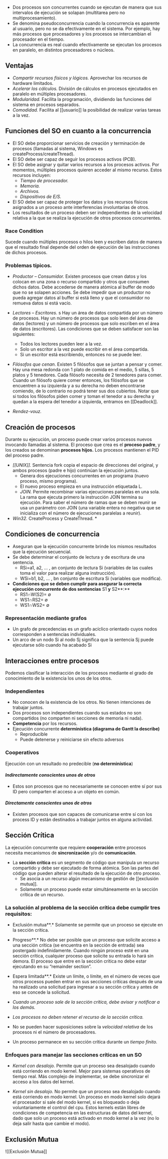 - Dos procesos son concurrentes cuando se ejecutan de manera que sus intervalos de ejecución se solapan (multitarea pero no multiprocesamiento).
- Se denomina pseudoconcurrencia cuando la concurrencia es aparente al usuario, pero no se da efectivamente en el sistema. Por ejemplo, hay más procesos que procesadores y los procesos se intercambian el procesador en el tiempo.
- La concurrencia es real cuando efectivamente se ejecutan los procesos en paralelo, en distintos procesadores o núcleos.
 
## **Ventajas**
- *Compartir recursos físicos y lógicos.* Aprovechar los recursos de hardware limitados.
- *Acelerar los cálculos.* División de cálculos en procesos ejecutados en paralelo en múltiples procesadores.
- *Modularidad.* Facilita la programación, dividiendo las funciones del sistema en procesos separados.
- *Comodidad.* Facilita al [[usuario]] la posibilidad de realizar varias tareas a la vez.

## **Funciones del SO en cuanto a la concurrencia**
- El SO debe proporcionar servicios de creación y terminación de procesos (llamadas al sistema, Windows es createProcess/createThread).
- El SO debe ser capaz de seguir los procesos activos (PCB).
- El SO debe asignar y quitar varios recursos a los procesos activos. Por momentos, múltiples procesos quieren acceder al mismo recurso. Estos recursos incluyen:
  - *Tiempo de procesador.*
  - *Memoria.*
  - *Archivos.*
  - *Dispositivos de E/S.*
- El SO debe ser capaz de proteger los datos y los recursos físicos asignados a un proceso ante interferencias involuntarias de otros.
- Los resultados de un proceso deben ser independientes de la velocidad relativa a la que se realiza la ejecución de otros procesos concurrentes.

### Race Condition
Sucede cuando múltiples procesos o hilos leen y escriben datos de manera que el resultado final depende del orden de ejecución de las instrucciones de dichos procesos.

### Problemas típicos.
- *Productor – Consumidor.* Existen procesos que crean datos y los colocan en una zona o recurso compartido y otros que consumen dichos datos. Debe accederse de manera atómica al buffer de modo que no se solapen acciones. Se debe impedir que un productor no pueda agregar datos al buffer si está lleno y que el consumidor no remueva datos si está vacío.
- *Lectores – Escritores.* s Hay un área de datos compartida por un número de procesos. Hay un número de procesos que solo leen del área de datos (lectores) y un número de procesos que solo escriben en el área de datos (escritores). Las condiciones que se deben satisfacer son las siguientes:
  - Todos los lectores pueden leer a la vez.
  - Solo un escritor a la vez puede escribir en el área compartida.
  - Si un escritor está escribiendo, entonces no se puede leer.
- *Filósofos que cenan.* Existen 5 filósofos que se juntan a pensar y comer. Hay una mesa redonda con 1 plato de comida en el medio, 5 sillas, 5 platos y 5 tenedores. Cada filósofo necesita de 2 tenedores para comer. Cuando un filósofo quiere comer entonces, los filósofos que se encuentren a su izquierda y a su derecha no deben encontrarse comiendo, de lo contrario no podrá tener sus dos cubiertos. Notar que si todos los filósofos piden comer y toman el tenedor a su derecha y quedan a la espera del tenedor a izquierda, entramos en [[Deadlock]].

- *Rendez-vouz.* 
## **Creación de procesos**
Durante su ejecución, un proceso puede crear varios procesos nuevos invocando llamadas al sistema. El proceso que crea es el **proceso padre**, y los creados se denominan **procesos hijos.** Los procesos mantienen el PID del proceso padre.

- *[[UNIX]].* Sentencia fork copia el espacio de direcciones del original, y ambos procesos (padre e hijo) continúan la ejecución juntos.
  - Genera dos ejecuciones concurrentes en un programa (nuevo proceso, mismo programa).
  - El nuevo proceso empieza en una instrucción etiquetada L.
  - *JOIN.* Permite recombinar varias ejecuciones paralelas en una sola. La rama que ejecuta primero la instrucción JOIN termina su ejecución. Para saber el número de ramas que se deben reunir se usa un parámetro con JOIN (una variable entera no negativa que se inicializa con el número de ejecuciones paralelas a reunir).
- *Win32.* CreateProcess y CreateThread. 
\*

## **Condiciones de concurrencia**
- Aseguran que la ejecución concurrente brinde los mismos resultados que la ejecución secuencial. 
- Se debe determinar el conjunto de lectura y de escritura de una sentencia.
  - RSi=a1, a2, … , an  conjunto de lectura Si (variables de las cuales toma el valor para realizar alguna instrucción).
  - WSi=b1, b2, … ,  bn conjunto de escritura Si (variables que modifica).
- **Condiciones que se deben cumplir para asegurar la correcta ejecución concurrente de dos sentencias** S1 **y** S2**:**
  - RS1∩W(S2)= ∅  
  - WS1∩RS2= ∅  
  - WS1∩WS2= ∅  

### Representación mediante grafos
- Un grafo de precedencias es un grafo acíclico orientado cuyos nodos corresponden a sentencias individuales.
- Un arco de un nodo Si al nodo Sj significa que la sentencia Sj puede ejecutarse sólo cuando ha acabado Si

## **Interacciones entre procesos**
Podemos clasificar la interacción de los procesos mediante el grado de conocimiento de la existencia los unos de los otros.
### Independientes
- No conocen de la existencia de los otros. No tienen intenciones de trabajar juntos.
- Dos procesos son independientes cuando sus estados no son compartidos (no comparten ni secciones de memoria ni nada).
- **Competencia** por los recursos.
- Ejecución concurrente **determinística (diagrama de Gantt la describe)**
  - Reproducible
  - Puede detenerse y reiniciarse sin efecto adversos

### Cooperativos
Ejecución con un resultado no predecible (**no determinística**)
#### *Indirectamente conscientes unos de otros*
- Estos son procesos que no necesariamente se conocen entre sí por sus ID pero comparten el acceso a un objeto en común.
#### *Directamente conscientes unos de otros*
- Existen procesos que son capaces de comunicarse entre sí con los process ID y están destinados a trabajar juntos en alguna actividad.



## **Sección Crítica**
La ejecución concurrente que requiere **cooperación** entre procesos necesita mecanismos de **sincronización** y/o de **comunicación**.

- La **sección crítica** es un segmento de código que manipula un recurso compartido y debe ser ejecutado de forma atómica. Son las partes del código que pueden alterar el resultado de la ejecución de otro proceso.
  - Se asocia a un recurso algún mecanismo de gestión de [[exclusión mutua]].
  - Solamente un proceso puede estar simultáneamente en la sección crítica de un recurso.
### La solución al problema de la sección crítica debe cumplir tres requisitos:
- Exclusión mutua**.* Solamente se permite que un proceso se ejecute en la sección crítica.
- Progreso**.* No debe ser posible que un proceso que solicite acceso a una sección crítica (se encuentra en la sección de entrada) sea postergado indefinidamente. Cuando ningún proceso esté en una sección crítica, cualquier proceso que solicite su entrada lo hará sin demora. El proceso que entre en la sección crítica no debe estar ejecutando en su “remainder section”.
- Espera limitada**.* Existe un límite, o límite, en el número de veces que otros procesos pueden entrar en sus secciones críticas después de una ha realizado una solicitud para ingresar a su sección crítica y antes de eso se concede la solicitud.

- *Cuando un proceso sale de la sección crítica, debe avisar y notificar a los demás.*
- *Los procesos no deben retener el recurso de la sección crítica.*
- No se pueden hacer suposiciones sobre la *velocidad relativa* de los procesos ni el número de procesadores.
- Un proceso permanece en su sección crítica durante un *tiempo finito.*

### Enfoques para manejar las secciones críticas en un SO
- *Kernel con desalojo.* Permite que un proceso sea desalojado cuando está corriendo en modo kernel. Mejor para sistemas operativos de tiempo real. Más complejo de implementar, se debe sincronizar el acceso a los datos del kernel.

- *Kernel sin desalojo.* No permite que un proceso sea desalojado cuando está corriendo en modo kernel. Un proceso en modo kernel solo dejará el procesador si sale del modo kernel, si es bloqueado o deja voluntariamente el control del cpu. Estos kernels están libres de condiciones de competencia en las estructuras de datos del kernel, dado que solo un proceso está activado en modo kernel a la vez (no lo deja salir hasta que cambie el modo).

## **Exclusión Mutua**
![[Exclusión Mutua]]